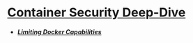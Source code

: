 # [Container Security Deep-Dive](README.md)


* ##### [Limiting Docker Capabilities](Limiting-Docker-Capabilities/README.md)
